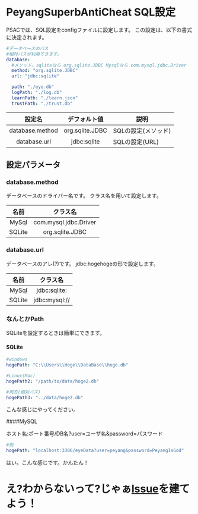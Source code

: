 # PeyangSuperbAntiCheat SQL設定
PSACでは、SQL設定をconfigファイルに設定します。
この設定は、以下の書式に決定されます。
```yml
#データベースのパス
#相対パスが利用できます。
database:
  #メソッド。sqliteなら org.sqlite.JDBC Mysqlなら com.mysql.jdbc.Driver
  method: "org.sqlite.JDBC"
  url: "jdbc:sqlite"

  path: "./eye.db"
  logPath: "./log.db"
  learnPath: "./learn.json"
  trustPath: "./trust.db"
```

|     設定名      |  デフォルト値   | 説明                |
| :-------------: | :-------------: | ------------------- |
| database.method | org.sqlite.JDBC | SQLの設定(メソッド) |
|  database.url   |   jdbc:sqlite   | SQLの設定(URL)      |

## 設定パラメータ
### database.method
データベースのドライバー名です。
クラス名を用いて設定します。

|  名前  |       クラス名        |
| :----: | :-------------------: |
| MySql  | com.mysql.jdbc.Driver |
| SQLite |    org.sqlite.JDBC    |

### database.url
データベースのアレ(?)です。
jdbc:hogehogeの形で設定します。

|  名前  |   クラス名    |
| :----: | :-----------: |
| MySql  | jdbc:sqlite:  |
| SQLite | jdbc:mysql:// |

### なんとかPath
SQLiteを設定するときは簡単にできます。

#### SQLite

```yaml
#windows
hogePath: "C:\\Users\\Hoge\\DataBase\\hoge.db"

#Linux(Mac)
hogePath2: "/path/to/data/hoge2.db"

#両方(相対パス)
hogePath3: "../data/hoge2.db"
```

こんな感じにやってください。

####MySQL

ホスト名:ポート番号/DB名?user=ユーザ名&password=パスワード

```yaml
#例
hogePath: "localhost:3306/eyeData?user=peyang&password=PeyangIsGod"

```
はい。こんな感じです。かんたん！

# え?わからないって?じゃぁ[Issue](https://github.com/P2P-Develop/PeyangSuperbAntiCheat/issues)を建てよう！

